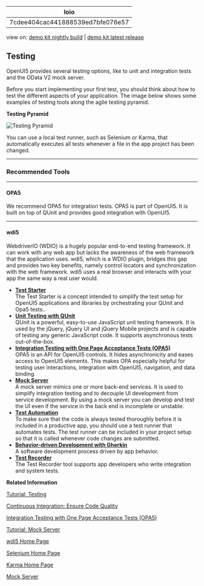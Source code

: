 <!-- loio7cdee404cac441888539ed7bfe076e57 -->

| loio |
| -----|
| 7cdee404cac441888539ed7bfe076e57 |

<div id="loio">

view on: [demo kit nightly build](https://sdk.openui5.org/nightly/#/topic/7cdee404cac441888539ed7bfe076e57) | [demo kit latest release](https://sdk.openui5.org/topic/7cdee404cac441888539ed7bfe076e57)</div>

## Testing

OpenUI5 provides several testing options, like to unit and integration tests and the OData V2 mock server.

Before you start implementing your first test, you should think about how to test the different aspects of your application. The image below shows some examples of testing tools along the agile testing pyramid.

  
  
**Testing Pyramid**

![](images/loio88758c3b4ad94e9ca6508d106fe66972_LowRes.png "Testing Pyramid")

You can use a local test runner, such as Selenium or Karma, that automatically executes all tests whenever a file in the app project has been changed.

***

<a name="loio7cdee404cac441888539ed7bfe076e57__section_ojr_rzb_qnb"/>

### Recommended Tools

***

#### OPA5

We recommend OPA5 for integration tests. OPA5 is part of OpenUI5. It is built on top of QUnit and provides good integration with OpenUI5.

***

#### wdi5

WebdriverIO \(WDIO\) is a hugely popular end-to-end testing framework. It can work with any web app but lacks the awareness of the web framework that the application uses. wdi5, which is a WDIO plugin, bridges this gap and provides two key benefits, namely control locators and synchronization with the web framework. wdi5 uses a real browser and interacts with your app the same way a real user would.

-   **[Test Starter](Test_Starter_032be2c.md "The Test Starter is a concept intended to simplify the test setup for OpenUI5 applications and
		libraries by orchestrating your QUnit and Opa5 tests..")**  
The Test Starter is a concept intended to simplify the test setup for OpenUI5 applications and libraries by orchestrating your QUnit and Opa5 tests..
-   **[Unit Testing with QUnit](Unit_Testing_with_QUnit_09d145c.md "QUnit is a powerful, easy-to-use JavaScript unit testing framework. It is used by the
		jQuery, jQuery UI and jQuery Mobile projects and is capable of testing any generic
		JavaScript code. It supports asynchronous tests out-of-the-box.")**  
QUnit is a powerful, easy-to-use JavaScript unit testing framework. It is used by the jQuery, jQuery UI and jQuery Mobile projects and is capable of testing any generic JavaScript code. It supports asynchronous tests out-of-the-box.
-   **[Integration Testing with One Page Acceptance Tests \(OPA5\)](Integration_Testing_with_One_Page_Acceptance_Tests_OPA5_2696ab5.md "OPA5 is an API for OpenUI5
		controls. It hides asynchronicity and eases access to OpenUI5 elements. This makes OPA
		especially helpful for testing user interactions, integration with OpenUI5, navigation, and data
		binding.")**  
OPA5 is an API for OpenUI5 controls. It hides asynchronicity and eases access to OpenUI5 elements. This makes OPA especially helpful for testing user interactions, integration with OpenUI5, navigation, and data binding.
-   **[Mock Server](Mock_Server_69d3cbd.md "A mock server mimics one or more back-end services. It is used to simplify integration testing and to decouple UI development from service
		development. By using a mock server you can develop and test the UI even if the service in the back end is incomplete or unstable.")**  
A mock server mimics one or more back-end services. It is used to simplify integration testing and to decouple UI development from service development. By using a mock server you can develop and test the UI even if the service in the back end is incomplete or unstable.
-   **[Test Automation](Test_Automation_ae44824.md#loioae448243822448d8ba04b4784f4b09a0 "To make sure that the code is always tested thoroughly before it is included in a
		productive app, you should use a test runner that automates tests. The test runner can be
		included in your project setup so that it is called whenever code changes are
		submitted.")**  
To make sure that the code is always tested thoroughly before it is included in a productive app, you should use a test runner that automates tests. The test runner can be included in your project setup so that it is called whenever code changes are submitted.
-   **[Behavior-driven Development with Gherkin](Behavior_driven_Development_with_Gherkin_45ac9f1.md "A software development process driven by app behavior.")**  
A software development process driven by app behavior.
-   **[Test Recorder](Test_Recorder_2535ef9.md "The Test Recorder tool supports app developers who write integration and system
		tests.")**  
The Test Recorder tool supports app developers who write integration and system tests.

**Related Information**  


[Tutorial: Testing](Testing_Tutorial_291c912.md "In this tutorial we will test application functionality with the testing tools that are delivered with OpenUI5. At different steps of this tutorial you will write tests using QUnit, OPA5, and the OData V2 mock server. Additionally, you will learn about testing strategies, Test Driven Development (TDD), and much more.")

[Continuous Integration: Ensure Code Quality](Continuous_Integration_Ensure_Code_Quality_fe7a158.md "This section describes the setup of a development project where multiple developers work together on the same code.")

[Integration Testing with One Page Acceptance Tests \(OPA5\)](Integration_Testing_with_One_Page_Acceptance_Tests_OPA5_2696ab5.md "OPA5 is an API for OpenUI5 controls. It hides asynchronicity and eases access to OpenUI5 elements. This makes OPA especially helpful for testing user interactions, integration with OpenUI5, navigation, and data binding.")

[Tutorial: Mock Server](OData_V2_Mock_Server_Tutorial_3a9728e.md "In this tutorial, we will explore some advanced features of the OData V2 mock server.")

[wdi5 Home Page](https://ui5-community.github.io/wdi5)

[Selenium Home Page](http://docs.seleniumhq.org/)

[Karma Home Page](https://www.npmjs.com/package/karma)

[Mock Server](Mock_Server_69d3cbd.md "A mock server mimics one or more back-end services. It is used to simplify integration testing and to decouple UI development from service development. By using a mock server you can develop and test the UI even if the service in the back end is incomplete or unstable.")

